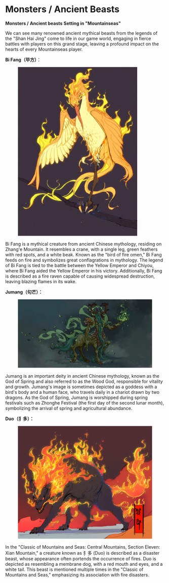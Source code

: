 # Monsters /  Ancient Beasts

**Monsters /** **Ancient beasts** **Setting in "Mountainseas"**

We can see many renowned ancient mythical beasts from the legends of the "Shan Hai Jing" come to life in our game world, engaging in fierce battles with players on this grand stage, leaving a profound impact on the hearts of every Mountainseas player.

**Bi Fang（毕方）**：

<figure><img src="../../.gitbook/assets/image.png" alt=""><figcaption></figcaption></figure>

Bi Fang is a mythical creature from ancient Chinese mythology, residing on Zhang'e Mountain. It resembles a crane, with a single leg, green feathers with red spots, and a white beak. Known as the "bird of fire omen," Bi Fang feeds on fire and symbolizes great conflagrations in mythology. The legend of Bi Fang is tied to the battle between the Yellow Emperor and Chiyou, where Bi Fang aided the Yellow Emperor in his victory. Additionally, Bi Fang is described as a fire raven capable of causing widespread destruction, leaving blazing flames in its wake.



**Jumang（句芒）：**

<figure><img src="../../.gitbook/assets/image (1).png" alt=""><figcaption></figcaption></figure>

Jumang is an important deity in ancient Chinese mythology, known as the God of Spring and also referred to as the Wood God, responsible for vitality and growth. Jumang's image is sometimes depicted as a goddess with a bird's body and a human face, who travels daily in a chariot drawn by two dragons. As the God of Spring, Jumang is worshipped during spring festivals such as Zhonghe Festival (the first day of the second lunar month), symbolizing the arrival of spring and agricultural abundance.



&#x20;**Duo（犭多）：**

<figure><img src="../../.gitbook/assets/image (2).png" alt=""><figcaption></figcaption></figure>

In the "Classic of Mountains and Seas: Central Mountains, Section Eleven: Xian Mountain," a creature known as 犭多 (Duo) is described as a disaster beast, whose appearance often portends the occurrence of fires. Duo is depicted as resembling a membrane dog, with a red mouth and eyes, and a white tail. This beast is mentioned multiple times in the "Classic of Mountains and Seas," emphasizing its association with fire disasters.

